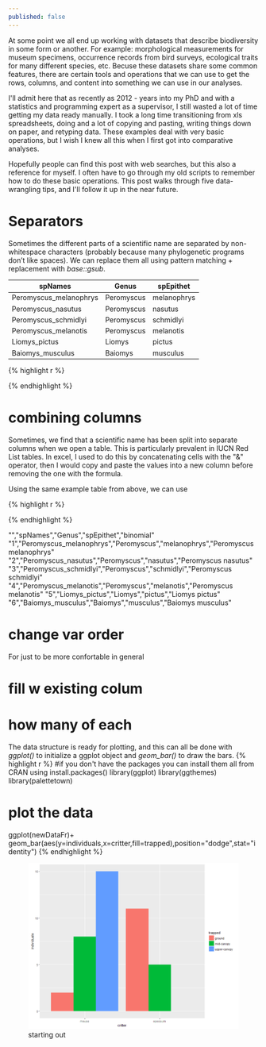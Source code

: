 ```yaml
---
published: false
---
```


At some point we all end up working with datasets that describe biodiversity in some form or another. For example: morphological measurements for museum specimens, occurrence records from bird surveys, ecological traits for many different species, etc. Becuse these datasets share some common features, there are certain tools and operations that we can use to get the rows, columns, and content into something we can use in our analyses. 

I'll admit here that as recently as 2012 - years into my PhD and with a statistics and programming expert as a supervisor, I still wasted a lot of time getting my data ready manually. I took a long time transitioning from xls spreadsheets, doing and a lot of copying and pasting, writing things down on paper, and retyping data. These examples deal with very basic operations, but I wish I knew all this when I first got into comparative analyses.

Hopefully people can find this post with web searches, but this also a reference for myself. I often have to  go through my old scripts to remember how to do these basic operations. This post walks through five data-wrangling tips, and I'll follow it up in the near future. 


# Separators

Sometimes the different parts of a scientific name are separated by non-whitespace characters (probably because many phylogenetic programs don’t like spaces). We can replace them all using pattern matching + replacement with _base::gsub_. 



| spNames                | Genus      | spEpithet   |
|------------------------|------------|-------------|
| Peromyscus_melanophrys | Peromyscus | melanophrys |
| Peromyscus_nasutus     | Peromyscus | nasutus     |
| Peromyscus_schmidlyi   | Peromyscus | schmidlyi   |
| Peromyscus_melanotis   | Peromyscus | melanotis   |
| Liomys_pictus          | Liomys     | pictus      |
| Baiomys_musculus       | Baiomys    | musculus    |


{% highlight r %}


{% endhighlight %}

# combining columns

Sometimes, we find that a scientific name has been split into separate columns when we open a table. This is particularly prevalent in IUCN Red List tables. In excel, I used to do this by concatenating cells with the "&" operator, then I would copy and paste the values into a new column before removing the one with the formula.

Using the same example table from above, we can use 

{% highlight r %}


{% endhighlight %}



"","spNames","Genus","spEpithet","binomial"
"1","Peromyscus_melanophrys","Peromyscus","melanophrys","Peromyscus melanophrys"
"2","Peromyscus_nasutus","Peromyscus","nasutus","Peromyscus nasutus"
"3","Peromyscus_schmidlyi","Peromyscus","schmidlyi","Peromyscus schmidlyi"
"4","Peromyscus_melanotis","Peromyscus","melanotis","Peromyscus melanotis"
"5","Liomys_pictus","Liomys","pictus","Liomys pictus"
"6","Baiomys_musculus","Baiomys","musculus","Baiomys musculus"

# change var order

For 
just to be more confortable in general


# fill w existing colum

# how many of each






The data structure is ready for plotting, and this can all be done with _ggplot()_ to initialize a ggplot object and _geom\_bar()_ to draw the bars.
{% highlight r %}
#if you don't have the packages you can install them all from CRAN using install.packages()
library(ggplot) 
library(ggthemes)
library(palettetown)
# plot the data
ggplot(newDataFr)+
  geom_bar(aes(y=individuals,x=critter,fill=trapped),position="dodge",stat="identity")
{% endhighlight %}

<figure>
    <a href="/images/bars1.png"><img src="/images/bars1.png"></a>
        <figcaption>starting out</figcaption>
</figure>